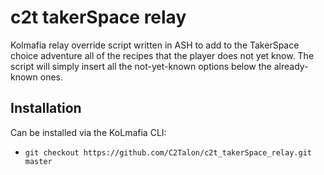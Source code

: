 # c2t takerSpace relay

Kolmafia relay override script written in ASH to add to the TakerSpace choice adventure all of the recipes that the player does not yet know. The script will simply insert all the not-yet-known options below the already-known ones.

## Installation

Can be installed via the KoLmafia CLI:
* `git checkout https://github.com/C2Talon/c2t_takerSpace_relay.git master`

